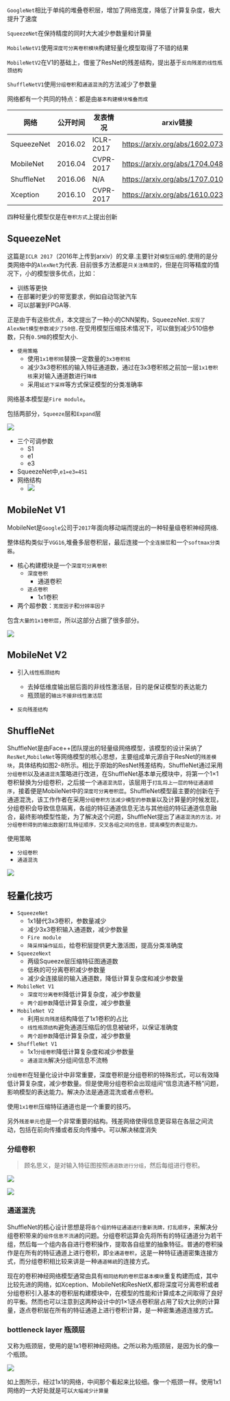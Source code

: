 `GoogleNet`相比于单纯的堆叠卷积层，增加了网络宽度，降低了计算复杂度，极大提升了速度

`SqueezeNet`在保持精度的同时大大减少参数量和计算量

`MobileNetV1`使用`深度可分离卷积模块`构建轻量化模型取得了不错的结果

`MobileNetV2`在V1的基础上，借鉴了ResNet的残差结构，提出基于`反向残差的线性瓶颈结构`

`ShuffleNetV1`使用`分组卷积`和`通道混洗`的方法减少了参数量

网络都有一个共同的特点：都是由`基本构建模块堆叠而成`

| 网络       | 公开时间 | 发表情况  | arxiv链接                        |
| ---------- | -------- | --------- | -------------------------------- |
| SqueezeNet | 2016.02  | ICLR-2017 | https://arxiv.org/abs/1602.07360 |
| MobileNet  | 2016.04  | CVPR-2017 | https://arxiv.org/abs/1704.04861 |
| ShuffleNet | 2016.06  | N/A       | https://arxiv.org/abs/1707.01083 |
| Xception   | 2016.10  | CVPR-2017 | https://arxiv.org/abs/1610.02357 |

四种轻量化模型仅是在`卷积方式`上提出创新



## SqueezeNet

这篇是`ICLR 2017`（2016年上传到arxiv）的文章.主要针对`模型压缩`的.使用的是分类网络中的`AlexNet`为代表.
目前很多方法都是`只关注精度`的，但是在同等精度的情况下，小的模型很多优点，比如：

+ 训练等更快
+ 在部署时更少的带宽要求，例如自动驾驶汽车
+ 可以部署到FPGA等.

正是由于有这些优点，本文提出了一种小的CNN架构，SqueezeNet`.实现了AlexNet模型参数减少了50倍.`在受用模型压缩技术情况下，可以做到减少510倍参数，只有`0.5MB`的模型大小.

+ `使用策略`
  + 使用`1x1卷积核`替换一定数量的`3x3卷积核`
  + 减少3x3卷积核的输入特征通道数，通过在3x3卷积核之前加一层`1x1卷积核`来对输入通道数进行`降维`
  + 采用`延迟下采样`等方式保证模型的分类准确率

网络基本模型是`Fire module`。

包括两部分，`Squeeze`层和`Expand`层

![](https://pic.downk.cc/item/5f588bc5160a154a67effe86.png)

+ 三个可调参数
  + S1
  + e1
  + e3
+ SqueezeNet中,`e1=e3=4S1`
+ 网络结构
  + ![](https://pic.downk.cc/item/5f588c5c160a154a67f08318.png)

## MobileNet V1

MobileNet是`Google`公司于`2017`年面向移动端而提出的一种轻量级卷积神经网络.

整体结构类似于`VGG16`,堆叠多层卷积层，最后连接一个`全连接层`和一个`softmax分类器`。

+ 核心构建模块是一个`深度可分离卷积`
  + `深度卷积`
    + 通道卷积
  + `逐点卷积`
    + 1x1卷积
+ 两个超参数：`宽度因子`和`分辨率因子`

包含`大量的1x1卷积层`，所以这部分占据了很多部分。

![](https://pic.downk.cc/item/5f55d37e160a154a674d17dc.png)

## MobileNet V2

+ 引入`线性瓶颈结构`
  + 去掉低维度输出层后面的非线性激活层，目的是保证模型的表达能力
  + 瓶颈层的`输出不接非线性激活层`

+ `反向残差结构`

## ShuffleNet

ShuffleNet是由Face++团队提出的轻量级网络模型，该模型的设计采纳了`ResNet`,`MobileNet`等网络模型的核心思想，主要组成单元源自于ResNet的`残差模块`，具体结构如图2-8所示。相比于原始的ResNet残差结构，ShuffleNet通过采用`分组卷积`以及`通道混洗`策略进行改进，在ShuffleNet基本单元模块中，将第一个1×1卷积替换为分组卷积，之后接一个`通道混洗层`，该层用于`打乱将上一层的特征通道顺序`，接着便是MobileNet中的`深度可分离卷积层`。ShuffleNet模型最主要的创新在于通道混洗，该工作作者在采用`分组卷积方法减少模型的参数量`以及计算量的时候发现，分组卷积会导致信息隔离，各组的特征通道信息无法与其他组的特征通道信息融合，最终影响模型性能，为了解决这个问题，ShuffleNet提出了`通道混洗的方法，对分组卷积得到的输出数据打乱特征顺序，交叉各组之间的信息，提高模型的表征能力。`

使用策略

+ `分组卷积`
+ `通道混洗`

![](https://pic.downk.cc/item/5f55d46a160a154a674d4827.png)

## 轻量化技巧

+ `SqueezeNet`
  + 1x1替代3x3卷积，参数量减少
  + 减少3x3卷积输入通道数，减少参数量
  + `Fire module`
  + `降采样操作延后`，给卷积层提供更大激活图，提高分类准确度
+ `SqueezeNext`
  + 两级Squeeze层压缩特征图通道数
  + 低秩的可分离卷积减少参数量
  + 减少全连接层的输入通道数，降低计算复杂度和减少参数量
+ `MobileNet V1`
  + `深度可分离卷积`降低计算复杂度，减少参数量
  + `两个超参数`降低计算复杂度，减少参数量
+ `MobileNet V2`
  + 利用`反向残差`结构降低了1x1卷积的占比
  + `线性瓶颈结构`避免通道压缩后的信息被破坏，以保证准确度
  + `两个超参数`降低计算复杂度，减少参数量
+ `ShuffleNet V1`
  + 1x1`分组卷积`降低计算复杂度和减少参数量
  + `通道混洗`解决分组间信息不流畅

`分组卷积`在轻量化设计中非常重要，深度卷积是分组卷积的特殊形式，可以有效降低计算复杂度，减少参数量。但是使用分组卷积会出现组间“信息流通不畅”问题，影响模型的表达能力。解决办法是通道混洗或者点卷积。

使用`1x1卷积`压缩特征通道也是一个重要的技巧。

另外`残差单元`也是一个非常重要的结构。残差网络使得信息更容易在各层之间流动，包括在前向传播或者反向传播中。可以解决梯度消失

### 分组卷积

> 顾名思义，是对输入特征图按照`通道数进行分组`，然后每组进行卷积。

**![](https://pic.downk.cc/item/5f55d729160a154a674de4a9.png)**

![](https://pic.downk.cc/item/5f55d758160a154a674deea9.png)

### 通道混洗

ShuffleNet的核心设计思想是将`各个组的特征通道进行重新洗牌，打乱顺序`，来解决分组卷积带来的`组件信息不流通`的问题。分组卷积运算会先将所有的特征通道分为若干组，然后每一个组内各自进行卷积操作，提取各自组里的抽象特征。普通的卷积操作是在所有的特征通道上进行卷积，即`全通道卷积`，这是一种特征通道密集连接方式，而分组卷积相比较来讲是一种`通道稀疏`的连接方式。

现在的卷积神经网络模型通常由具有`相同结构的卷积层基本模块`重复构建而成，其中比较先进的网络，如Xception、MobileNet和ResNetX,都将深度可分离卷积或者分组卷积引入基本的卷积层构建模块中，在模型的性能和计算成本之间取得了良好的平衡。然而也可以注意到这两种设计中的1×1逐点卷积层占用了较大比例的计算量，逐点卷积层在所有的特征通道上进行卷积计算，是一种密集通道连接方式。

### bottleneck layer 瓶颈层

又称为瓶颈层，使用的是1x1卷积神经网络。之所以称为瓶颈层，是因为长的像一个瓶颈。

![](https://pic.downk.cc/item/5f5ac722160a154a6722f2d0.png)

如上图所示，经过1x1的网络，中间那个看起来比较细。像一个瓶颈一样。使用1x1网络的一大好处就是可以`大幅减少计算量`